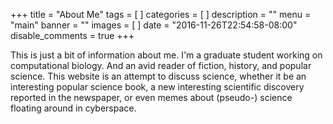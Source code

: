 +++
title = "About Me"
tags = [
]
categories = [
]
description = ""
menu = "main"
banner = ""
images = [
]
date = "2016-11-26T22:54:58-08:00"
disable_comments = true
+++

<!--more-->

This is just a bit of information about me. I'm a graduate student
working on computational biology. And an avid reader of fiction,
history, and popular science. This website is an attempt to discuss science, 
whether it be an interesting popular science book, a new interesting scientific 
discovery reported in the newspaper, or even memes about (pseudo-) science floating around in cyberspace.
